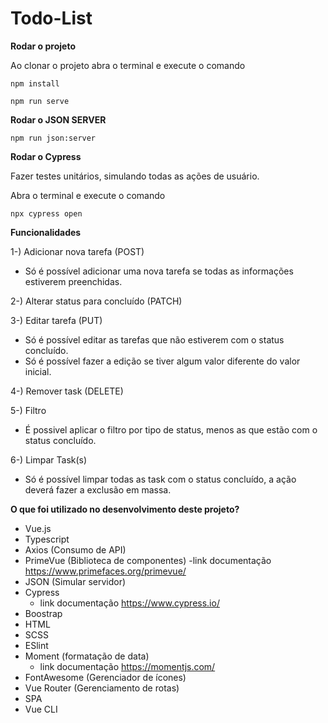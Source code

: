 # Todo-List

**Rodar o projeto**

Ao clonar o projeto abra o terminal e execute o comando

`npm install`

`npm run serve`

**Rodar o JSON SERVER**

`npm run json:server`

**Rodar o Cypress**

Fazer testes unitários, simulando todas as ações de usuário.

Abra o terminal e execute o comando

`npx cypress open`

**Funcionalidades**

1-) Adicionar nova tarefa (POST)
- Só é possível adicionar uma nova tarefa se todas as informações estiverem preenchidas.

2-) Alterar status para concluído (PATCH)

3-) Editar tarefa (PUT)
- Só é possível editar as tarefas que não estiverem com o status concluído.
- Só é possível fazer a edição se tiver algum valor diferente do valor inicial.

4-) Remover task (DELETE)

5-) Filtro
- É possivel aplicar o filtro por tipo de status, menos as que estão com o status concluído.

6-) Limpar Task(s)
- Só é possível limpar todas as task com o status concluído, a ação deverá fazer a exclusão em massa.

**O que foi utilizado no desenvolvimento deste projeto?**

- Vue.js
- Typescript
- Axios (Consumo de API)
- PrimeVue (Biblioteca de componentes) 
  -link documentação https://www.primefaces.org/primevue/
- JSON (Simular servidor)
- Cypress
  - link documentação https://www.cypress.io/
- Boostrap
- HTML
- SCSS
- ESlint
- Moment (formatação de data)
  - link documentação https://momentjs.com/
- FontAwesome (Gerenciador de ícones)
- Vue Router (Gerenciamento de rotas)
- SPA
- Vue CLI


